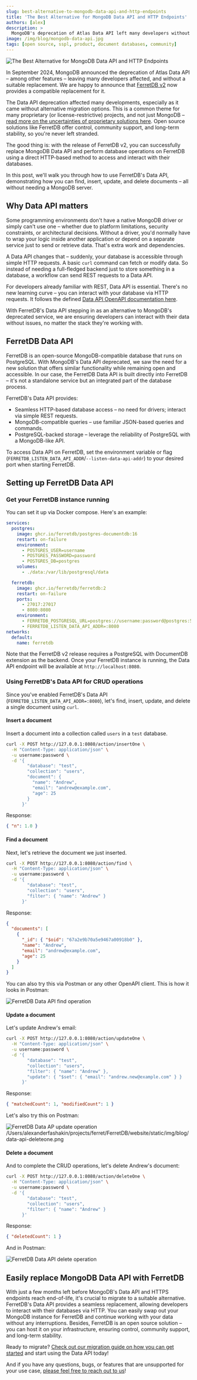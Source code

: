 ```yaml
---
slug: best-alternative-to-mongodb-data-api-and-http-endpoints
title: 'The Best Alternative for MongoDB Data API and HTTP Endpoints'
authors: [alex]
description: >
  MongoDB's deprecation of Atlas Data API left many developers without a suitable replacement. FerretDB v2 now provides a compatible alternative for the deprecated Atlas Data API.
image: /img/blog/mongodb-data-api.jpg
tags: [open source, sspl, product, document databases, community]
---
```


![The Best Alternative for MongoDB Data API and HTTP Endpoints](/img/blog/mongodb-data-api.jpg)

In September 2024, MongoDB announced the deprecation of Atlas Data API – among other features – leaving many developers affected, and without a suitable replacement.
We are happy to announce that [FerretDB v2](https://blog.ferretdb.io/ferretdb-releases-v2-faster-more-compatible-mongodb-alternative) now provides a compatible replacement for it.

<!--truncate-->

The Data API deprecation affected many developments, especially as it came without alternative migration options.
This is a common theme for many proprietary (or license-restrictive) projects, and not just MongoDB – [read more on the uncertainties of proprietary solutions here](https://blog.ferretdb.io/why-open-source-important-proprietary-uncertainties).
Open source solutions like FerretDB offer control, community support, and long-term stability, so you're never left stranded.

The good thing is: with the release of FerretDB v2, you can successfully replace MongoDB Data API and perform database operations on FerretDB using a direct HTTP-based method to access and interact with their databases.

In this post, we'll walk you through how to use FerretDB's Data API, demonstrating how you can find, insert, update, and delete documents – all without needing a MongoDB server.

## Why Data API matters

Some programming environments don't have a native MongoDB driver or simply can't use one – whether due to platform limitations, security constraints, or architectural decisions.
Without a driver, you'd normally have to wrap your logic inside another application or depend on a separate service just to send or retrieve data.
That's extra work and dependencies.

A Data API changes that – suddenly, your database is accessible through simple HTTP requests.
A basic `curl` command can fetch or modify data.
So instead of needing a full-fledged backend just to store something in a database, a workflow can send REST requests to a Data API.

For developers already familiar with REST, Data API is essential.
There's no new learning curve – you can interact with your database via HTTP requests.
It follows the defined [Data API OpenAPI documentation here](https://github.com/FerretDB/FerretDB/blob/main/internal/dataapi/api/openapi.json).

With FerretDB's Data API stepping in as an alternative to MongoDB's deprecated service, we are ensuring developers can interact with their data without issues, no matter the stack they're working with.

## FerretDB Data API

FerretDB is an open-source MongoDB-compatible database that runs on PostgreSQL.
With MongoDB's Data API deprecated, we saw the need for a new solution that offers similar functionality while remaining open and accessible.
In our case, the FerretDB Data API is built directly into FerretDB – it's not a standalone service but an integrated part of the database process.

FerretDB's Data API provides:

- Seamless HTTP-based database access – no need for drivers; interact via simple REST requests.
- MongoDB-compatible queries – use familiar JSON-based queries and commands.
- PostgreSQL-backed storage – leverage the reliability of PostgreSQL with a MongoDB-like API.

To access Data API on FerretDB, set the environment variable or flag (`FERRETDB_LISTEN_DATA_API_ADDR`/`--listen-data-api-addr`) to your desired port when starting FerretDB.

## Setting up FerretDB Data API

### Get your FerretDB instance running

You can set it up via Docker compose.
Here's an example:

```yaml
services:
  postgres:
    image: ghcr.io/ferretdb/postgres-documentdb:16
    restart: on-failure
    environment:
      - POSTGRES_USER=username
      - POSTGRES_PASSWORD=password
      - POSTGRES_DB=postgres
    volumes:
      - ./data:/var/lib/postgresql/data

  ferretdb:
    image: ghcr.io/ferretdb/ferretdb:2
    restart: on-failure
    ports:
      - 27017:27017
      - 8080:8080
    environment:
      - FERRETDB_POSTGRESQL_URL=postgres://username:password@postgres:5432/postgres
      - FERRETDB_LISTEN_DATA_API_ADDR=:8080
networks:
  default:
    name: ferretdb
```

Note that the FerretDB v2 release requires a PostgreSQL with DocumentDB extension as the backend.
Once your FerretDB instance is running, the Data API endpoint will be available at `http://localhost:8080`.

### Using FerretDB's Data API for CRUD operations

Since you've enabled FerretDB's Data API (`FERRETDB_LISTEN_DATA_API_ADDR=:8080`), let's find, insert, update, and delete a single document using `curl`.

#### Insert a document

Insert a document into a collection called `users` in a `test` database.

```sh
curl -X POST http://127.0.0.1:8080/action/insertOne \
  -H "Content-Type: application/json" \
  -u username:password \
  -d '{
        "database": "test",
        "collection": "users",
        "document": {
          "name": "Andrew",
          "email": "andrew@example.com",
          "age": 25
        }
      }'
```

Response:

```json
{ "n": 1.0 }
```

#### Find a document

Next, let's retrieve the document we just inserted.

```sh
curl -X POST http://127.0.0.1:8080/action/find \
  -H "Content-Type: application/json" \
  -u username:password \
  -d '{
        "database": "test",
        "collection": "users",
        "filter": { "name": "Andrew" }
      }'
```

Response:

```json
{
  "documents": [
    {
      "_id": { "$oid": "67a2e9b70a5e9467a00918b0" },
      "name": "Andrew",
      "email": "andrew@example.com",
      "age": 25
    }
  ]
}
```

You can also try this via Postman or any other OpenAPI client.
This is how it looks in Postman:

![FerretDB Data API find operation](/img/blog/data-api-find.png)

#### Update a document

Let's update Andrew's email:

```sh
curl -X POST http://127.0.0.1:8080/action/updateOne \
  -H "Content-Type: application/json" \
  -u username:password \
  -d '{
        "database": "test",
        "collection": "users",
        "filter": { "name": "Andrew" },
        "update": { "$set": { "email": "andrew.new@example.com" } }
      }'
```

Response:

```json
{ "matchedCount": 1, "modifiedCount": 1 }
```

Let's also try this on Postman:

![FerretDB Data AP update operation](/img/blog/data-api-updateone.png)/Users/alexanderfashakin/projects/ferret/FerretDB/website/static/img/blog/data-api-deleteone.png

#### Delete a document

And to complete the CRUD operations, let's delete Andrew's document:

```sh
curl -X POST http://127.0.0.1:8080/action/deleteOne \
  -H "Content-Type: application/json" \
  -u username:password \
  -d '{
        "database": "test",
        "collection": "users",
        "filter": { "name": "Andrew" }
      }'
```

Response:

```json
{ "deletedCount": 1 }
```

And in Postman:

![FerretDB Data API delete operation](/img/blog/data-api-deleteone.png)

## Easily replace MongoDB Data API with FerretDB

With just a few months left before MongoDB's Data API and HTTPS endpoints reach end-of-life, it's crucial to migrate to a suitable alternative.
FerretDB's Data API provides a seamless replacement, allowing developers to interact with their databases via HTTP.
You can easily swap out your MongoDB instance for FerretDB and continue working with your data without any interruptions.
Besides, FerretDB is an open source solution – you can host it on your infrastructure, ensuring control, community support, and long-term stability.

Ready to migrate?
[Check out our migration guide on how you can get started](https://docs.ferretdb.io/migration/) and start using the Data API today!

And if you have any questions, bugs, or features that are unsupported for your use case, [please feel free to reach out to us](https://docs.ferretdb.io/#community)!
